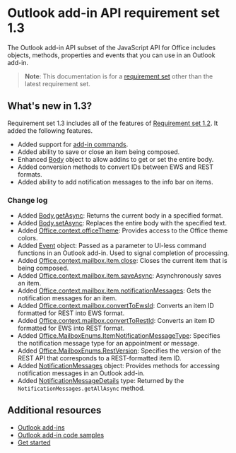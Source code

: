 # Outlook add-in API requirement set 1.3

The Outlook add-in API subset of the JavaScript API for Office includes objects, methods, properties and events that you can use in an Outlook add-in.

> **Note**: This documentation is for a [requirement set](../tutorial-api-requirement-sets.md) other than the latest requirement set. 

## What's new in 1.3?

Requirement set 1.3 includes all of the features of [Requirement set 1.2](../1.2/index.md). It added the following features.

- Added support for [add-in commands](../../../docs/outlook/add-in-commands-for-outlook.md).
- Added ability to save or close an item being composed.
- Enhanced [Body](https://dev.office.com/reference/add-ins/outlook/1.3/Body?product=outlook&version=v1.3) object to allow addins to get or set the entire body.
- Added conversion methods to convert IDs between EWS and REST formats.
- Added ability to add notification messages to the info bar on items.

### Change log

- Added [Body.getAsync](https://dev.office.com/reference/add-ins/outlook/1.3/Body?product=outlook&version=v1.3#getasynccoerciontype-options-callback): Returns the current body in a specified format.
- Added [Body.setAsync](https://dev.office.com/reference/add-ins/outlook/1.3/Body?product=outlook&version=v1.3#setasyncdata-options-callback): Replaces the entire body with the specified text.
- Added [Office.context.officeTheme](https://dev.office.com/reference/add-ins/outlook/1.3/Office.context?product=outlook&version=v1.3#officetheme-object): Provides access to the Office theme colors.
- Added [Event](https://dev.office.com/reference/add-ins/outlook/1.3/Event?product=outlook&version=v1.3) object: Passed as a parameter to UI-less command functions in an Outlook add-in. Used to signal completion of processing.
- Added [Office.context.mailbox.item.close](https://dev.office.com/reference/add-ins/outlook/1.3/Office.context.mailbox.item?product=outlook&version=v1.3#close): Closes the current item that is being composed.
- Added [Office.context.mailbox.item.saveAsync](https://dev.office.com/reference/add-ins/outlook/1.3/Office.context.mailbox.item?product=outlook&version=v1.3#saveasyncoptions-callback): Asynchronously saves an item.
- Added [Office.context.mailbox.item.notificationMessages](https://dev.office.com/reference/add-ins/outlook/1.3/Office.context.mailbox.item?product=outlook&version=v1.3#notificationmessages-notificationmessages): Gets the notification messages for an item.
- Added [Office.context.mailbox.convertToEwsId](https://dev.office.com/reference/add-ins/outlook/1.3/Office.context.mailbox?product=outlook&version=v1.3#converttoewsiditemid-restversion--string): Converts an item ID formatted for REST into EWS format.
- Added [Office.context.mailbox.convertToRestId](https://dev.office.com/reference/add-ins/outlook/1.3/Office.context.mailbox?product=outlook&version=v1.3#converttorestiditemid-restversion--string): Converts an item ID formatted for EWS into REST format.
- Added [Office.MailboxEnums.ItemNotificationMessageType](https://dev.office.com/reference/add-ins/outlook/1.3/Office.MailboxEnums?product=outlook&version=v1.3#itemnotificationmessagetype-string): Specifies the notification message type for an appointment or message.
- Added [Office.MailboxEnums.RestVersion](https://dev.office.com/reference/add-ins/outlook/1.3/Office.MailboxEnums?product=outlook&version=v1.3#restversion-string): Specifies the version of the REST API that corresponds to a REST-formatted item ID.
- Added [NotificationMessages](https://dev.office.com/reference/add-ins/outlook/1.3/NotificationMessages?product=outlook&version=v1.3) object: Provides methods for accessing notification messages in an Outlook add-in.
- Added [NotificationMessageDetails](https://dev.office.com/reference/add-ins/outlook/1.3/simple-types?product=outlook&version=v1.3#notificationmessagedetails) type: Returned by the `NotificationMessages.getAllAsync` method.

## Additional resources

- [Outlook add-ins](https://docs.microsoft.com/outlook/add-ins/)
- [Outlook add-in code samples](https://developer.microsoft.com/outlook/gallery/?filterBy=Outlook,Samples,Add-ins)
- [Get started](https://docs.microsoft.com/outlook/add-ins/quick-start)